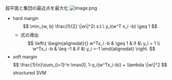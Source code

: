    超平面と集団の最近点を最大化
   ![image.png](学問%20academics/notion/data_analysis/ExportBlock-8be93bf0-4b33-41d8-a364-5b0c7eb222bc-Part-1/image%202.png)
   - hard margin
       $$
       \min_{w, b} \frac{1}{2} \|w\|^2\ s.t.\ y_i(w^T x_i -b) \geq 1
       $$
       - 式の導出
           $$
           \left\{
             \begin{alignedat}{}
           w^Tx_i -b & \geq 1 & if &\ y_i = 1
           \\
           w^Tx_i -b & \leq -1 & if &\ y_i =-1
             \end{alignedat} 
           \right.
           $$
   - soft margin
       $$
       \frac{1}{n}\sum_{i=1}^n \max(0, 1-y_i(w^Tx_i-b)) + \lambda \|w\|^2
       $$
 structured SVM